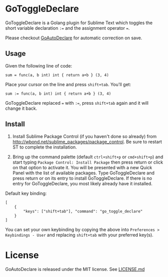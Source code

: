 GoToggleDeclare
===============

GoToggleDeclare is a Golang plugin for Sublime Text which toggles the short variable declaration `:=` and the assignment operator `=`.

Please checkout [GoAutoDeclare](https://github.com/waigani/GoAutoDeclare) for automatic correction on save.


Usage
-----

Given the following line of code:

    sum = func(a, b int) int { return a+b } (3, 4)

Place your cursor on the line and press `shift+tab`. You'll get:

    sum := func(a, b int) int { return a+b } (3, 4)
  
GoToggleDeclare replaced `=` with `:=`, press `shift+tab` again and it will change it back.


Install
-------

1. Install Sublime Package Control (if you haven't done so already) from http://wbond.net/sublime_packages/package_control. Be sure to restart ST to complete the installation.

2. Bring up the command palette (default `ctrl+shift+p` or `cmd+shift+p`) and start typing `Package Control: Install Package` then press return or click on that option to activate it. You will be presented with a new Quick Panel with the list of available packages. Type GoToggleDeclare and press return or on its entry to install GoToggleDeclare. If there is no entry for GoToggleDeclare, you most likely already have it installed.


Default key binding:

    [
        { 
            "keys": ["shift+tab"], "command": "go_toggle_declare"
        }
    ]
	
You can set your own keybinding by copying the above into `Preferences > Keybindings - User` and replacing `shift+tab` with your preferred key(s).


License
=======

GoAutoDeclare is released under the MIT license. See [LICENSE.md](LICENSE.md)